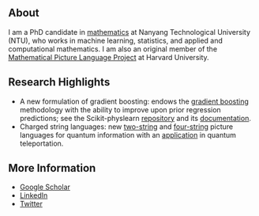 About
----------------

I am a PhD candidate in [mathematics](https://www.ntu.edu.sg/spms) at Nanyang
Technological University (NTU), who works in machine learning, statistics, and
applied and computational mathematics. I am also an original member of the
[Mathematical Picture Language Project](https://mathpicture.fas.harvard.edu/)
at Harvard University.

Research Highlights
----------------

* A new formulation of gradient boosting: endows the [gradient boosting][1] methodology
  with the ability to improve upon prior regression predictions; see the
  Scikit-physlearn [repository][2] and its [documentation][3].
* Charged string languages: new [two-string][4] and [four-string][5] picture
  languages for quantum information with an [application][6] in quantum
  teleportation.

[1]: https://iopscience.iop.org/article/10.1088/2632-2153/ac1ee9 "A new formulation of gradient boosting"
[2]: https://github.com/a-wozniakowski/scikit-physlearn
[3]: https://scikit-physlearn.readthedocs.io/en/latest/
[4]: https://link.springer.com/article/10.1007/s11425-017-9207-3 "Holographic software for quantum networks"
[5]: https://www.pnas.org/content/114/10/2497.full "Quon 3D language for quantum information"
[6]: https://iopscience.iop.org/article/10.1088/1367-2630/aa5b57 "Constructive simulation and topological design of protocols"


More Information
----------------
* [Google Scholar](https://scholar.google.com/citations?user=lDe0nKgAAAAJ&hl=en)
* [LinkedIn](https://www.linkedin.com/in/wozniakowski/)
* [Twitter](https://twitter.com/airwoz)
